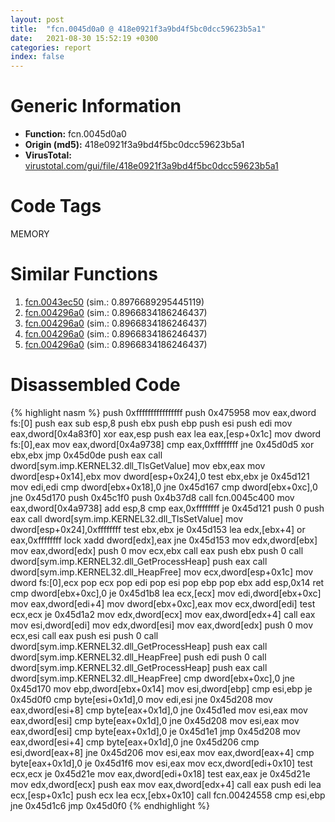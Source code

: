 ```yaml
---
layout: post
title:  "fcn.0045d0a0 @ 418e0921f3a9bd4f5bc0dcc59623b5a1"
date:   2021-08-30 15:52:19 +0300
categories: report
index: false
---
```


# Generic Information
- **Function:** fcn.0045d0a0
- **Origin (md5):** 418e0921f3a9bd4f5bc0dcc59623b5a1
- **VirusTotal:** [virustotal.com/gui/file/418e0921f3a9bd4f5bc0dcc59623b5a1][virustotal_ref]

# Code Tags
<span class="tag" id="MEMORY">MEMORY</span>


# Similar Functions

1. [fcn.0043ec50][similar_1_ref] (sim.: 0.8976689295445119)
2. [fcn.004296a0][similar_2_ref] (sim.: 0.8966834186246437)
3. [fcn.004296a0][similar_3_ref] (sim.: 0.8966834186246437)
4. [fcn.004296a0][similar_4_ref] (sim.: 0.8966834186246437)
5. [fcn.004296a0][similar_5_ref] (sim.: 0.8966834186246437)


# Disassembled Code

{% highlight nasm %}
push 0xffffffffffffffff
push 0x475958
mov eax,dword fs:[0]
push eax
sub esp,8
push ebx
push ebp
push esi
push edi
mov eax,dword[0x4a83f0]
xor eax,esp
push eax
lea eax,[esp+0x1c]
mov dword fs:[0],eax
mov eax,dword[0x4a9738]
cmp eax,0xffffffff
jne 0x45d0d5
xor ebx,ebx
jmp 0x45d0de
push eax
call dword[sym.imp.KERNEL32.dll_TlsGetValue]
mov ebx,eax
mov dword[esp+0x14],ebx
mov dword[esp+0x24],0
test ebx,ebx
je 0x45d121
mov edi,edi
cmp dword[ebx+0x18],0
jne 0x45d167
cmp dword[ebx+0xc],0
jne 0x45d170
push 0x45c1f0
push 0x4b37d8
call fcn.0045c400
mov eax,dword[0x4a9738]
add esp,8
cmp eax,0xffffffff
je 0x45d121
push 0
push eax
call dword[sym.imp.KERNEL32.dll_TlsSetValue]
mov dword[esp+0x24],0xffffffff
test ebx,ebx
je 0x45d153
lea edx,[ebx+4]
or eax,0xffffffff
lock xadd dword[edx],eax
jne 0x45d153
mov edx,dword[ebx]
mov eax,dword[edx]
push 0
mov ecx,ebx
call eax
push ebx
push 0
call dword[sym.imp.KERNEL32.dll_GetProcessHeap]
push eax
call dword[sym.imp.KERNEL32.dll_HeapFree]
mov ecx,dword[esp+0x1c]
mov dword fs:[0],ecx
pop ecx
pop edi
pop esi
pop ebp
pop ebx
add esp,0x14
ret 
cmp dword[ebx+0xc],0
je 0x45d1b8
lea ecx,[ecx]
mov edi,dword[ebx+0xc]
mov eax,dword[edi+4]
mov dword[ebx+0xc],eax
mov ecx,dword[edi]
test ecx,ecx
je 0x45d1a2
mov edx,dword[ecx]
mov eax,dword[edx+4]
call eax
mov esi,dword[edi]
mov edx,dword[esi]
mov eax,dword[edx]
push 0
mov ecx,esi
call eax
push esi
push 0
call dword[sym.imp.KERNEL32.dll_GetProcessHeap]
push eax
call dword[sym.imp.KERNEL32.dll_HeapFree]
push edi
push 0
call dword[sym.imp.KERNEL32.dll_GetProcessHeap]
push eax
call dword[sym.imp.KERNEL32.dll_HeapFree]
cmp dword[ebx+0xc],0
jne 0x45d170
mov ebp,dword[ebx+0x14]
mov esi,dword[ebp]
cmp esi,ebp
je 0x45d0f0
cmp byte[esi+0x1d],0
mov edi,esi
jne 0x45d208
mov eax,dword[esi+8]
cmp byte[eax+0x1d],0
jne 0x45d1ed
mov esi,eax
mov eax,dword[esi]
cmp byte[eax+0x1d],0
jne 0x45d208
mov esi,eax
mov eax,dword[esi]
cmp byte[eax+0x1d],0
je 0x45d1e1
jmp 0x45d208
mov eax,dword[esi+4]
cmp byte[eax+0x1d],0
jne 0x45d206
cmp esi,dword[eax+8]
jne 0x45d206
mov esi,eax
mov eax,dword[eax+4]
cmp byte[eax+0x1d],0
je 0x45d1f6
mov esi,eax
mov ecx,dword[edi+0x10]
test ecx,ecx
je 0x45d21e
mov eax,dword[edi+0x18]
test eax,eax
je 0x45d21e
mov edx,dword[ecx]
push eax
mov eax,dword[edx+4]
call eax
push edi
lea ecx,[esp+0x1c]
push ecx
lea ecx,[ebx+0x10]
call fcn.00424558
cmp esi,ebp
jne 0x45d1c6
jmp 0x45d0f0
{% endhighlight %}


[similar_1_ref]: /report/fcn.0043ec50@3b2d901eaca41ce14deca6a48c0c801a
[similar_2_ref]: /report/fcn.004296a0@38d41d729f8f30faf0dd96f0c7acba4b
[similar_3_ref]: /report/fcn.004296a0@0e9d24a190b04adb41c502951b72134c
[similar_4_ref]: /report/fcn.004296a0@b087b9611605c28cc2f86356efd33bcb
[similar_5_ref]: /report/fcn.004296a0@60b56bcd9822c2761bd5abef67177c49
[virustotal_ref]: https://www.virustotal.com/gui/file/418e0921f3a9bd4f5bc0dcc59623b5a1